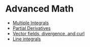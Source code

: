 # Advanced Math

- [Multiple Integrals](multiple-integral)
- [Partial Derivatives](partial-derivative)
- [Vector fields, divergence, and curl](vector-fields-divergence-curl)
- [Line integrals](line-integrals)